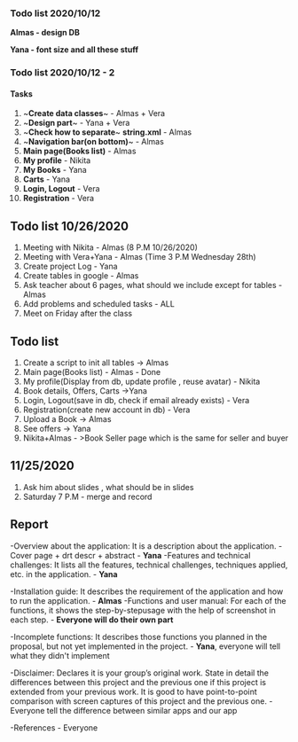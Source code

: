 ### Todo list 2020/10/12
**Almas - design DB**

**Yana - font size and all these stuff**


### Todo list 2020/10/12 - 2

#### Tasks
1. ~**Create data classes**~ - Almas + Vera
2. ~**Design part**~ - Yana + Vera
3. ~**Check how to separate**~ **string.xml** -  Almas
4. ~**Navigation bar(on bottom)**~ - Almas 
5. **Main page(Books list)** - Almas
6. **My profile** - Nikita
7. **My Books** - Yana
8. **Carts** - Yana
9. **Login, Logout** - Vera
10. **Registration** - Vera


## Todo list 10/26/2020
1. Meeting with Nikita - Almas (8 P.M 10/26/2020)
2. Meeting with Vera+Yana - Almas (Time 3 P.M Wednesday 28th)
3. Create project Log - Yana
4. Create tables in google - Almas
5. Ask teacher about 6 pages, what should we include except for tables - Almas
6. Add problems and scheduled tasks - ALL
7. Meet on Friday after the class


## Todo list 
1. Create a script to init all tables -> Almas
5. Main page(Books list) - Almas - Done
6. My profile(Display from db, update profile , reuse avatar) - Nikita
7. Book details, Offers, Carts ->Yana
9. Login, Logout(save in db, check if email already exists) - Vera
10. Registration(create new account in db) - Vera
11. Upload a Book -> Almas
12. See offers -> Yana
13. Nikita+Almas - >Book Seller page which is the same for seller and buyer 
	
## 11/25/2020
1. Ask him about slides , what should be in slides
2. Saturday 7 P.M - merge and record


## Report
-Overview about the application: It is a description about the application. - Cover page + drt descr + abstract - **Yana**
-Features and technical challenges: It lists all the features, technical challenges, techniques applied, etc. in the application. - **Yana**

-Installation guide: It describes the requirement of the application and how to run the application. - **Almas**
-Functions and user manual: For  each of the  functions, it shows the step-by-stepusage with the help of screenshot in each step. - **Everyone will do their own part**

-Incomplete  functions:  It  describes  those  functions  you planned  in  the  proposal,  but  not  yet implemented in the project. - **Yana**, everyone will tell what they didn't implement

-Disclaimer: Declares it is your group’s original work. State in detail the differences between this project and the previous one if this project is extended from your previous work. It is good to have point-to-point comparison with screen captures of this project and the previous one. - Everyone tell the difference between similar apps and our app

-References - Everyone

